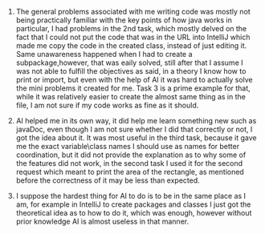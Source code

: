1. The general problems associated with me writing code was mostly not being practically familiar with the key points of how java works
in particular, I had problems in the 2nd task, which mostly delved on the fact that I could not put the code that was in the URL into IntelliJ
which made me copy the code in the created class, instead of just editing it. 
Same unawareness happened when I had to create a subpackage,however, that was eaily solved, 
still after that I assume I was not able to fulfill the objectives as said, in a theory I know how to
print or import, but even with the help of AI it was hard to actually solve the mini problems it created for me.
Task 3 is a prime example for that, while it was relatively easier to create the almost same thing as in the file, I am not sure if my code works as fine as it should.


2. AI helped me in its own way, it did help me learn something new such as javaDoc, even though I am not sure whether I did that correctly
or not, I got the idea about it. It was most useful in the third task, because it gave me the exact variable\class names I should use as names
for better coordination, but it did not provide the explanation as to why some of the features did not work, in the second task I used it for the
second request which meant to print the area of the rectangle, as mentioned before the correctness of it may be less than expected.

3. I suppose the hardest thing for AI to do is to be in the same place as I am, for example in IntelliJ to create packages and classes
I just got the theoretical idea as to how to do it, which was enough, however without prior knowledge AI is almost useless in that manner.

